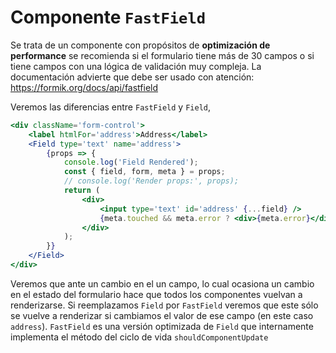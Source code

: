 # Componente `FastField`
Se trata de un componente con propósitos de **optimización de performance** se recomienda si el formulario tiene más de 30 campos o si tiene campos con una lógica de validación muy compleja.
La documentación advierte que debe ser usado con atención: https://formik.org/docs/api/fastfield

Veremos las diferencias entre `FastField` y `Field`, 
```jsx
<div className='form-control'>
	<label htmlFor='address'>Address</label>
	<Field type='text' name='address'>
		{props => {
			console.log('Field Rendered');
			const { field, form, meta } = props;
			// console.log('Render props:', props);
			return (
				<div>
					<input type='text' id='address' {...field} />
					{meta.touched && meta.error ? <div>{meta.error}</div> : null}
				</div>
			);
		}}
	</Field>
</div>
```

Veremos que ante un cambio en el un campo, lo cual ocasiona un cambio en el estado del formulario hace que todos los componentes vuelvan a renderizarse. Si reemplazamos `Field` por `FastField` veremos que este sólo se vuelve a renderizar si cambiamos el valor de ese campo (en este caso `address`). 
`FastField` es una versión optimizada de `Field` que internamente implementa el método del ciclo de vida `shouldComponentUpdate`